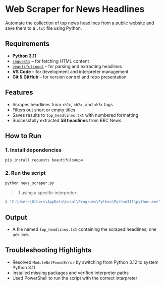 # Web Scraper for News Headlines

Automate the collection of top news headlines from a public website and save them to a `.txt` file using Python.

## Requirements
* **Python 3.11**
* [`requests`](https://pypi.org/project/requests/) – for fetching HTML content  
* [`beautifulsoup4`](https://pypi.org/project/beautifulsoup4/) – for parsing and extracting headlines  
* **VS Code** – for development and interpreter management  
* **Git & GitHub** – for version control and repo presentation

## Features
* Scrapes headlines from `<h1>`, `<h2>`, and `<h3>` tags  
* Filters out short or empty titles  
* Saves results to `top_headlines.txt` with numbered formatting  
* Successfully extracted **58 headlines** from BBC News

##  How to Run

### 1. Install dependencies
```bash
pip install requests beautifulsoup4
```

### 2. Run the script
```bash
python news_scraper.py
```

> If using a specific interpreter:
```powershell
& "C:\Users\Others\AppData\Local\Programs\Python\Python311\python.exe" "webscraper.py"
```

## Output
* A file named `top_headlines.txt` containing the scraped headlines, one per line.

## Troubleshooting Highlights
* Resolved `ModuleNotFoundError` by switching from  Python 3.12 to system Python 3.11  
* Installed missing packages and verified interpreter paths  
* Used PowerShell to run the script with the correct interpreter  

